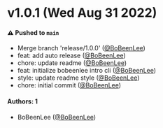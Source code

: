 # v1.0.1 (Wed Aug 31 2022)

#### ⚠️ Pushed to `main`

- Merge branch 'release/1.0.0' ([@BoBeenLee](https://github.com/BoBeenLee))
- feat: add auto release ([@BoBeenLee](https://github.com/BoBeenLee))
- chore: update readme ([@BoBeenLee](https://github.com/BoBeenLee))
- feat: initialize bobeenlee intro cli ([@BoBeenLee](https://github.com/BoBeenLee))
- style: update readme style ([@BoBeenLee](https://github.com/BoBeenLee))
- chore: initial commit ([@BoBeenLee](https://github.com/BoBeenLee))

#### Authors: 1

- BoBeenLee ([@BoBeenLee](https://github.com/BoBeenLee))

